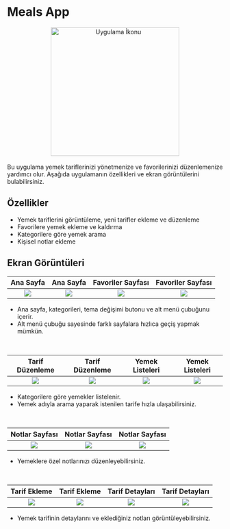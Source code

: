# Meals App
<div align="center">
  <img src="https://github.com/user-attachments/assets/95504304-bd61-4c46-94db-42e1f370a811" alt="Uygulama İkonu" width="300" />
</div>

<br>
Bu uygulama yemek tariflerinizi yönetmenize ve favorilerinizi düzenlemenize yardımcı olur. Aşağıda uygulamanın özellikleri ve ekran görüntülerini bulabilirsiniz.

 
## Özellikler

- Yemek tariflerini görüntüleme, yeni tarifler ekleme ve düzenleme
- Favorilere yemek ekleme ve kaldırma
- Kategorilere göre yemek arama
- Kişisel notlar ekleme

## Ekran Görüntüleri

  Ana Sayfa        |   Ana Sayfa       |  Favoriler Sayfası    |   Favoriler Sayfası
:-------------------------:|:-------------------------:|:-------------------------:|:-------------------------:
![](https://github.com/user-attachments/assets/bfacac60-6f39-447b-bc05-74bf089221fb?raw=true)| ![](https://github.com/user-attachments/assets/e55f2ad8-5f02-488d-be1c-12adcb2b89e2?raw=true)| ![](https://github.com/user-attachments/assets/5751fd2f-3bf2-4545-bd2c-27277e2972ae?raw=true) | ![](https://github.com/user-attachments/assets/9081337e-9f2c-4650-888a-921fad8a201a?raw=true)

  - Ana sayfa, kategorileri, tema değişimi butonu ve alt menü çubuğunu içerir.
  - Alt menü çubuğu sayesinde farklı sayfalara hızlıca geçiş yapmak mümkün.

<br>

  Tarif Düzenleme      |    Tarif Düzenleme          |     Yemek Listeleri   |  Yemek Listeleri 
:-------------------------:|:-------------------------:|:-------------------------:|:-------------------------:
![](https://github.com/user-attachments/assets/c2e58693-935c-422e-adae-bf15e42eb604?raw=true)| ![](https://github.com/user-attachments/assets/e828cd76-89b1-4dbe-a943-6d8848b2a53f?raw=true)| ![](https://github.com/user-attachments/assets/bc3102b7-b866-4345-b69b-b0771e2d247b?raw=true)| ![](https://github.com/user-attachments/assets/29eb1e10-2ea8-4b04-826a-56e9074e11b0?raw=true)

  - Kategorilere göre yemekler listelenir.
  - Yemek adıyla arama yaparak istenilen tarife hızla ulaşabilirsiniz.


<br>

   Notlar Sayfası      |    Notlar Sayfası          |     Notlar Sayfası      
:-------------------------:|:-------------------------:|:-------------------------:
![](https://github.com/user-attachments/assets/21ef7782-0f52-498d-afd7-3f5e26fa1848?raw=true)| ![](https://github.com/user-attachments/assets/5f5a1fef-98bb-40ba-b469-85188b9605cf?raw=true)| ![](https://github.com/user-attachments/assets/3022e9a4-69ec-4f7f-90bc-bee9d87f592e?raw=true)

  - Yemeklere özel notlarınızı düzenleyebilirsiniz.


  <br>



  Tarif Ekleme            |   Tarif Ekleme              |    Tarif Detayları    |    Tarif Detayları   
:-------------------------:|:-------------------------:|:-------------------------:|:-------------------------:
![](https://github.com/user-attachments/assets/41f3d809-712c-4086-b5e3-b7f477c6ae1a?raw=true)| ![](https://github.com/user-attachments/assets/15484867-3dfe-4b03-b2cd-fde30b2aac79?raw=true)| ![](https://github.com/user-attachments/assets/33d49f92-96cf-4a19-b8a1-a9f5442ea822?raw=true)| ![](https://github.com/user-attachments/assets/4db87144-e5b3-418f-85e0-75ce9d915e04?raw=true)


  - Yemek tarifinin detaylarını ve eklediğiniz notları görüntüleyebilirsiniz.


